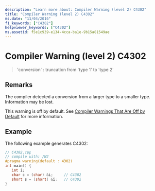 ```yaml
---
description: "Learn more about: Compiler Warning (level 2) C4302"
title: "Compiler Warning (level 2) C4302"
ms.date: "11/04/2016"
f1_keywords: ["C4302"]
helpviewer_keywords: ["C4302"]
ms.assetid: f5e1c939-e134-4cca-ba1e-9b15a81549ae
---
```

# Compiler Warning (level 2) C4302

> 'conversion' : truncation from 'type 1' to 'type 2'

## Remarks

The compiler detected a conversion from a larger type to a smaller type. Information may be lost.

This warning is off by default. See [Compiler Warnings That Are Off by Default](../../preprocessor/compiler-warnings-that-are-off-by-default.md) for more information.

## Example

The following example generates C4302:

```cpp
// C4302.cpp
// compile with: /W2
#pragma warning(default : 4302)
int main() {
   int i;
   char c = (char) &i;     // C4302
   short s = (short) &i;   // C4302
}
```
